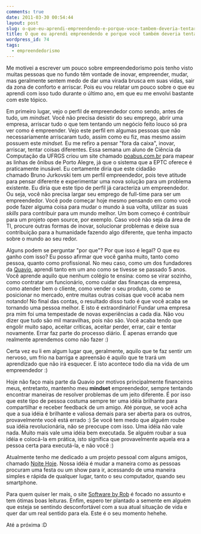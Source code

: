 ```yaml
---
comments: true
date: 2011-03-30 00:54:44
layout: post
slug: o-que-eu-aprendi-empreendendo-e-porque-voce-tambem-deveria-tentar
title: O que eu aprendi empreendendo e porque você também deveria tentar
wordpress_id: 74
tags:
  - empreendedorismo
---
```


Me motivei a escrever um pouco sobre empreendedorismo pois tenho visto muitas pessoas que no fundo têm vontade de inovar, empreender, mudar, mas geralmente sentem medo de dar uma virada brusca em suas vidas, sair da zona de conforto e arriscar. Pois eu vou relatar um pouco sobre o que eu aprendi com isso tudo durante o último ano, em que eu me envolvi bastante com este tópico.

Em primeiro lugar, vejo o perfil de empreendedor como sendo, antes de tudo, um _mindset._ Você não precisa desistir do seu emprego, abrir uma empresa, arriscar tudo o que tem tentando um negócio feito louco só pra ver como é empreender. Vejo este perfil em algumas pessoas que não necessariamente arriscaram tudo, assim como eu fiz, mas mesmo assim possuem este _mindset._ Eu me refiro a pensar "fora da caixa", inovar, arriscar, tentar coisas diferentes. Essa semana um aluno de Ciência da Computação da UFRGS criou um site chamado [poabus.com.br](http://poabus.com.br) para mapear as linhas de ônibus de Porto Alegre, já que o sistema que a EPTC oferece é praticamente inusável. Eu certamente diria que este cidadão chamado Bruno Jurkovski tem um perfil empreendedor, pois teve atitude para pensar diferente e experimentar uma nova solução para um problema existente. Eu diria que este tipo de perfil já caracteriza um empreendedor. Ou seja, você não precisa largar seu emprego de full-time para ser um empreendedor. Você pode começar hoje mesmo pensando em como você pode fazer alguma coisa para mudar o mundo à sua volta, utilizar as suas _skills_ para contribuir para um mundo melhor. Um bom começo é contribuir para um projeto open source, por exemplo. Caso você não seja da área de TI, procure outras formas de inovar, solucionar problemas e deixe sua contribuição para a humanidade fazendo algo diferente, que tenha impacto sobre o mundo ao seu redor.

Alguns podem se perguntar "por que"? Por que isso é legal? O que eu ganho com isso? Eu posso afirmar que você ganha muito, tanto como pessoa, quanto como profissional. No meu caso, como um dos fundadores da [Quavio](http://quavio.com.br), aprendi tanto em um ano como se tivesse se passado 5 anos. Você aprende aquilo que nenhum colégio te ensina: como se virar sozinho, como contratar um funcionário, como cuidar das finanças da empresa, como atender bem o cliente, como vender o seu produto, como se posicionar no mercado, entre muitas outras coisas que você acaba nem notando! No final das contas, o resultado disso tudo é que você acaba se tornando uma pessoa melhor. E isto é extraordinário! Fundar uma empresa pra mim foi uma tempestade de novas experiências a cada dia. Não vou dizer que tudo são mil maravilhas, pois não são. Você acaba tendo que engolir muito sapo, aceitar críticas, aceitar perder, errar, cair e tentar novamente. Errar faz parte do processo diário. É apenas errando que realmente aprendemos como não fazer :)

Certa vez eu li em algum lugar que, geralmente, aquilo que te faz sentir um nervoso, um frio na barriga e apreensão é aquilo que te trará um aprendizado que não irá esquecer. E isto acontece todo dia na vida de um empreendedor :)

Hoje não faço mais parte da Quavio por motivos principalmente financeiros meus, entretanto, mantenho meu **mindset** empreendedor, sempre tentando encontrar maneiras de resolver problemas de um jeito diferente. É por isso que este tipo de pessoa costuma sempre ter uma idéia brilhante para compartilhar e receber feedback de um amigo. Até porque, se você acha que a sua idéia é brilhante e valiosa demais para ser aberta para os outros, provavelmente você está errado :) Se você tem medo que alguém roube sua idéia revolucionária, não se preocupe com isso. Uma idéia não vale nada. Muito mais vale uma idéia bem executada. Se alguém roubar a sua idéia e colocá-la em prática, isto significa que provavelmente aquela era a pessoa certa para executá-la, e não você :)

Atualmente tenho me dedicado a um projeto pessoal com alguns amigos, chamado [Noite Hoje](http://noitehoje.com.br). Nossa idéia é mudar a maneira como as pessoas procuram uma festa ou um show para ir, acessando de uma maneira simples e rápida de qualquer lugar, tanto o seu computador, quando seu smartphone.

Para quem quiser ler mais, o site [Software by Rob](http://www.softwarebyrob.com/) é focado no assunto e tem ótimas boas leituras. Enfim, espero ter plantado a semente em alguém que esteja se sentindo desconfortável com a sua atual situação de vida e quer dar um real sentido para ela. Este é o seu momento hehehe.

Até a próxima :D
